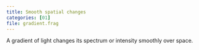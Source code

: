 ```yaml
---
title: Smooth spatial changes
categories: [01]
file: gradient.frag
---
```

A gradient of light changes its spectrum or intensity smoothly over space. 

